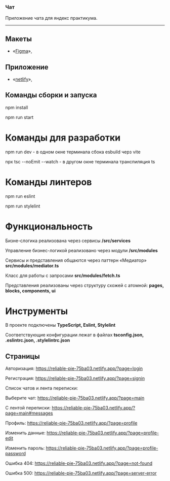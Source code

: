 ### Чат

Приложение чата для яндекс практикума.

---

## Макеты

- «[Figma](https://www.figma.com/file/wc2c70MVLh6rx6iYO3PbTt/YChat?type=design&node-id=1%3A612&mode=design&t=IEfGgj09X6WliTF1-1)»,

## Приложение

- «[netlify](https://reliable-pie-75ba03.netlify.app/)»,

## Команды сборки и запуска

npm install

npm run start

# Команды для разработки

npm run dev - в одном окне терминала сбока esbuild черз vite

npx tsc --noEmit --watch - в другом окне терминала транспиляция ts

# Команды линтеров

npm run eslint

npm run stylelint

# Функциональность

Бизне-слогика реализована через сервисы **/src/services**

Управление бизнес-логикой реализовано через модули **/src/modules**

Сервисы и представления общаются через паттерн «Медиатор» **src/modules/mediator.ts**

Класс для работы с запросами **src/modules/fetch.ts**

Представления реализованы через структуру схожей c атомной: **pages, blocks, components, ui**

# Инструменты

В проекте подключены **TypeScript, Eslint, Stylelint**

Соответствующие конфигурации лежат в файлах **tsconfig.json, .eslintrc.json, .stylelintrc.json**

## Страницы

Авторизация: https://reliable-pie-75ba03.netlify.app/?page=login

Регистрация: https://reliable-pie-75ba03.netlify.app/?page=signin

Список чатов и лента переписки:

Выберите чат: https://reliable-pie-75ba03.netlify.app/?page=main

С лентой переписки: https://reliable-pie-75ba03.netlify.app/?page=main#messages

Профиль: https://reliable-pie-75ba03.netlify.app/?page=profile

Изменить данные: https://reliable-pie-75ba03.netlify.app/?page=profile-edit

Изменить пароль: https://reliable-pie-75ba03.netlify.app/?page=profile-password

Ошибка 404: https://reliable-pie-75ba03.netlify.app/?page=not-found

Ошибка 500: https://reliable-pie-75ba03.netlify.app/?page=server-error
